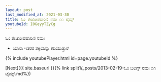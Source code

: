 ```yaml
---
layout: post
last_modified_at: 2021-03-30
title: ಓಂ ತೇಜೋಪಹಾರಿಣಿ ನಮಃ ೧೧ ಟೈಮ್ಸ್
youtubeId: I0GeyyTZyCg
---
```

 
 
 ಓಂ ತೇಜೋಪಹಾರಿಣಿ ನಮಃ  
 
 -  ಯಾರು ಇತರರ ಶಕ್ತಿಯನ್ನು ಕದಿಯುತ್ತಾರೆ 
 
  
 
  
 
 
 
 
 
 


{% include youtubePlayer.html id=page.youtubeId %}
 
[Next]({{ site.baseurl }}{% link  split1/_posts/2013-02-19-ಓಂ ಬಲಗ್ನ್ ನಮಃ ೧೧ ಟೈಮ್ಸ್.md%})
 

